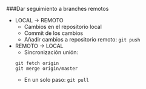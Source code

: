 ###Dar seguimiento a branches remotos

* LOCAL → REMOTO
	* Cambios en el repositorio local
	* Commit de los cambios
	* Añadir cambios a repositorio remoto:
	`git push`
* REMOTO → LOCAL
	* Sincronización unión:
	~~~
	git fetch origin
	git merge origin/master
	~~~
	* En un solo paso:
	`git pull`

